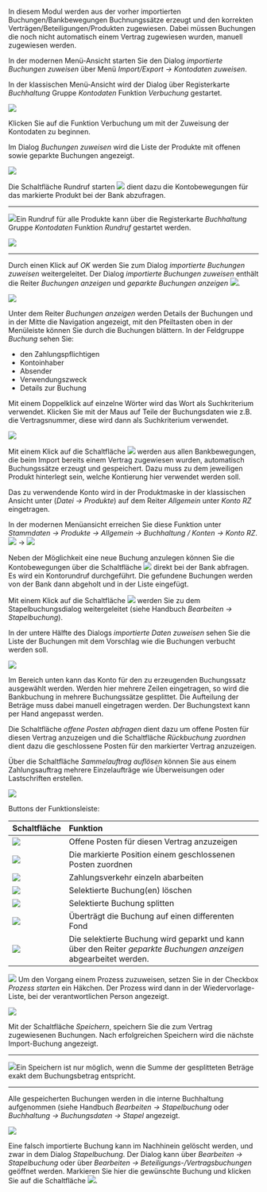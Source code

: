 In diesem Modul werden aus der vorher importierten Buchungen/Bankbewegungen Buchnungssätze erzeugt und den korrekten Verträgen/Beteiligungen/Produkten zugewiesen. Dabei müssen Buchungen die noch nicht automatisch einem Vertrag zugewiesen wurden, manuell zugewiesen werden.

In der modernen Menü-Ansicht starten Sie den Dialog *importierte Buchungen zuweisen* über Menü *Import/Export → Kontodaten zuweisen*.

In der klassischen Menü-Ansicht wird der Dialog über Registerkarte *Buchhaltung* Gruppe *Kontodaten* Funktion *Verbuchung* gestartet.

![](http://xpecto.github.io/docs/xpecto/Import_Export/Kontodaten_zuweisen/Kontodaten_Menue.png)

Klicken  Sie auf die Funktion Verbuchung um mit der Zuweisung der Kontodaten zu beginnen.

Im Dialog *Buchungen zuweisen* wird die Liste der Produkte mit offenen sowie geparkte Buchungen angezeigt.

![](http://xpecto.github.io/docs/xpecto/Import_Export/Kontodaten_zuweisen/Buchungen_zuweisen.png)

Die Schaltfläche Rundruf starten ![](http://xpecto.github.io/docs/xpecto/Import_Export/Kontodaten_zuweisen/Rundruf_starten.png) dient dazu die Kontobewegungen für das markierte Produkt bei der Bank abzufragen. 


----------


![](http://xpecto.github.io/docs/xpecto/Grafiken/gr_gluehbirne.jpg)Ein Rundruf für alle Produkte kann über die Registerkarte *Buchhaltung* Gruppe *Kontodaten* Funktion *Rundruf* gestartet werden.


![](http://xpecto.github.io/docs/xpecto/Import_Export/Kontodaten_zuweisen/Rundruf_Menue.png)


----------


Durch einen Klick auf  *OK* werden Sie zum Dialog *importierte Buchungen zuweisen* weitergeleitet. 
Der Dialog *importierte Buchungen zuweisen* enthält die Reiter *Buchungen anzeigen* und *geparkte Buchungen anzeigen* 
![](http://xpecto.github.io/docs/xpecto/Import_Export/Kontodaten_zuweisen/Geparkte_Buchungen.png).

![](http://xpecto.github.io/docs/xpecto/Import_Export/Kontodaten_zuweisen/Buchungen_zuweise_Main.png)

Unter dem Reiter *Buchungen anzeigen* werden Details der Buchungen und in der Mitte die Navigation angezeigt, mit den Pfeiltasten oben in der Menüleiste können Sie durch die Buchungen blättern. 
In der Feldgruppe *Buchung* sehen Sie:

 - den Zahlungspflichtigen
 - Kontoinhaber
 - Absender
 - Verwendungszweck
 - Details zur Buchung

Mit einem Doppelklick auf einzelne Wörter wird das Wort als Suchkriterium verwendet. Klicken Sie mit der Maus auf Teile der Buchungsdaten wie z.B. die Vertragsnummer, diese wird dann als Suchkriterium verwendet.

![](http://xpecto.github.io/docs/xpecto/Import_Export/Kontodaten_zuweisen/Buchung_Suche.png)

Mit einem Klick auf die Schaltfläche ![](http://xpecto.github.io/docs/img/img_1442307719407.png) werden aus allen Bankbewegungen, die beim Import bereits einem Vertrag zugewiesen wurden, automatisch Buchungssätze erzeugt und gespeichert. Dazu muss zu dem jeweiligen Produkt hinterlegt sein, welche Kontierung hier verwendet werden soll. 

Das zu verwendende Konto wird in der Produktmaske in der klassischen Ansicht unter (*Datei → Produkte*) auf dem Reiter *Allgemein* unter *Konto RZ* eingetragen. 

In der modernen Menüansicht erreichen Sie diese Funktion unter *Stammdaten -> Produkte -> Allgemein -> Buchhaltung / Konten -> Konto RZ*.
![](http://xpecto.github.io/docs/xpecto/Import_Export/Kontodaten_zuweisen/Produkte_Menue.png) -> ![](http://xpecto.github.io/docs/xpecto/Import_Export/Kontodaten_zuweisen/Konto_RZ.png)

Neben der Möglichkeit eine neue Buchung anzulegen können Sie die Kontobewegungen über die Schaltfläche ![](http://xpecto.github.io/docs/img/img_1461923451087.png) direkt bei der Bank abfragen.  Es wird ein Kontorundruf durchgeführt. Die gefundene Buchungen werden von der Bank dann abgeholt und in der Liste eingefügt.

Mit einem Klick auf die Schaltfläche ![](http://xpecto.github.io/docs/img/img_1442404617262.png) werden Sie zu dem Stapelbuchungsdialog weitergeleitet (siehe Handbuch *Bearbeiten → Stapelbuchung*). 

In der untere Hälfte des Dialogs *importierte Daten zuweisen* sehen Sie die Liste der Buchungen mit dem Vorschlag wie die Buchungen verbucht werden soll. 

![](http://xpecto.github.io/docs/img/img_1461924691118.png)

Im Bereich unten kann das Konto für den zu erzeugenden Buchungssatz ausgewählt werden. Werden hier mehrere Zeilen eingetragen, so wird die Bankbuchung in mehrere Buchungssätze gesplittet. Die Aufteilung der Beträge muss dabei manuell eingetragen werden. Der Buchungstext kann per Hand angepasst werden.

Die Schaltfläche *offene Posten abfragen* dient dazu um offene Posten für diesen Vertrag anzuzeigen und die Schaltfläche *Rückbuchung zuordnen* dient dazu die geschlossene Posten für den markierter Vertrag anzuzeigen.

Über die Schaltfläche *Sammelauftrag auflösen* können Sie aus einem Zahlungsauftrag mehrere Einzelaufträge wie Überweisungen oder Lastschriften erstellen. 

![](http://xpecto.github.io/docs/xpecto/Import_Export/Kontodaten_zuweisen/Zahlungsverkehr_auswaehlen.png)

Buttons der Funktionsleiste:

|  Schaltfläche         |    Funktion     |  
| ------------- |:-------------| 
| ![](http://xpecto.github.io/docs/xpecto/Import_Export/Kontodaten_zuweisen/Button_offene_Posten_abfragen.png)     |  Offene Posten für diesen Vertrag anzuzeigen |
| ![](http://xpecto.github.io/docs/xpecto/Import_Export/Kontodaten_zuweisen/Button_Rückbuchung_zuordnen.png)|Die markierte Position einem geschlossenen Posten zuordnen  | 
| ![](http://xpecto.github.io/docs/xpecto/Import_Export/Kontodaten_zuweisen/Button_Sammelauftrag_aufloesen.png)| Zahlungsverkehr einzeln abarbeiten | 
| ![](http://xpecto.github.io/docs/xpecto/Import_Export/Kontodaten_zuweisen/Button_Buchung_loeschen.png)  | Selektierte Buchung(en) löschen | 
| ![](http://xpecto.github.io/docs/xpecto/Import_Export/Kontodaten_zuweisen/Button_Buchung_aufteilen.png)  | Selektierte Buchung splitten | 
| ![](http://xpecto.github.io/docs/xpecto/Import_Export/Kontodaten_zuweisen/Button_Buchung_uebertragen.png)  |Überträgt die Buchung auf einen differenten Fond| 
| ![](http://xpecto.github.io/docs/xpecto/Import_Export/Kontodaten_zuweisen/Button_Buchung_parken.png)   | Die selektierte Buchung wird geparkt und kann über den Reiter *geparkte Buchungen anzeigen* abgearbeitet werden. | 

![](http://xpecto.github.io/docs/xpecto/Import_Export/Kontodaten_zuweisen/Prozess_starten.png)
Um den Vorgang einem Prozess zuzuweisen, setzen Sie in der Checkbox *Prozess starten* ein Häkchen. Der Prozess wird dann in der Wiedervorlage-Liste, bei der verantwortlichen Person angezeigt.

![](http://xpecto.github.io/docs/xpecto/Import_Export/Kontodaten_zuweisen/Speichern.png)

Mit der Schaltfläche *Speichern*, speichern Sie die zum Vertrag zugewiesenen Buchungen. Nach erfolgreichen Speichern wird die nächste Import-Buchung angezeigt. 

----------
![](http://xpecto.github.io/docs/xpecto/Grafiken/gr_gluehbirne.jpg)Ein Speichern ist nur möglich, wenn die Summe der gesplitteten Beträge exakt dem Buchungsbetrag entspricht.

----------

Alle gespeicherten Buchungen werden in die interne Buchhaltung aufgenommen (siehe Handbuch *Bearbeiten → Stapelbuchung* oder *Buchhaltung -> Buchungsdaten -> Stapel* angezeigt.

![](http://xpecto.github.io/docs/xpecto/Import_Export/Kontodaten_zuweisen/Buchung_loeschen.png)

Eine falsch importierte Buchung kann im Nachhinein gelöscht werden, und zwar in dem Dialog *Stapelbuchung*. Der Dialog kann über *Bearbeiten → Stapelbuchung* oder über *Bearbeiten → Beteiligungs-/Vertragsbuchungen* geöffnet werden. Markieren Sie hier die gewünschte Buchung und klicken Sie auf die Schaltfläche ![](http://xpecto.github.io/docs/xpecto/Import_Export/Kontodaten_zuweisen/Buchung_loeschen_.png). 